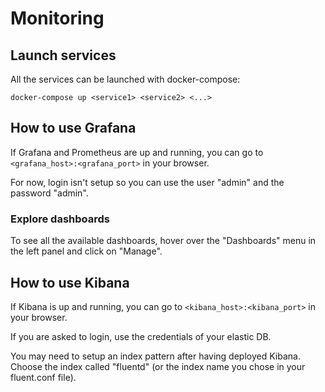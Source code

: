 # Monitoring

## Launch services

All the services can be launched with docker-compose:

```
docker-compose up <service1> <service2> <...>
```

## How to use Grafana

If Grafana and Prometheus are up and running, you can go to `<grafana_host>:<grafana_port>` in your browser.

For now, login isn't setup so you can use the user "admin" and the password "admin".

### Explore dashboards

To see all the available dashboards, hover over the "Dashboards" menu in the left panel and click on "Manage".

## How to use Kibana

If Kibana is up and running, you can go to `<kibana_host>:<kibana_port>` in your browser.

If you are asked to login, use the credentials of your elastic DB.

You may need to setup an index pattern after having deployed Kibana. Choose the index called "fluentd" (or the index name you chose in your fluent.conf file).
